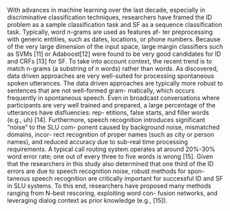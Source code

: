 
With advances in machine learning over the last decade, especially in discriminative classification techniques, researchers have framed the ID problem as a sample classification task and SF as a sequence classification task. Typically, word n-grams are used as features af- ter preprocessing with generic entities, such as dates, locations, or phone numbers. Because of the very large dimension of the input space, large margin classifiers such as SVMs [11] or Adaboost[12] were found to be very good candidates for ID and CRFs [13] for SF. To take into account context, the recent trend is to match n-grams (a substring of n words) rather than words.
As discovered, data driven approaches are very well-suited for processing spontaneous spoken utterances. The data driven approaches are typically more robust to sentences that are not well-formed gram- matically, which occurs frequently in spontaneous speech. Even in broadcast conversations where participants are very well trained and prepared, a large percentage of the utterances have disfluencies: rep- etitions, false starts, and filler words (e.g., uh) [14]. Furthermore, speech recognition introduces significant “noise” to the SLU com- ponent caused by background noise, mismatched domains, incor- rect recognition of proper names (such as city or person names), and reduced accuracy due to sub-real time processing requirements. A typical call routing system operates at around 20%-30% word error rate; one out of every three to five words is wrong [15]. Given that the researchers in this study also determined that one third of the ID errors are due to speech recognition noise, robust methods for spon- taneous speech recognition are critically important for successful ID and SF in SLU systems. To this end, researchers have proposed many methods ranging from N-best rescoring, exploiting word con- fusion networks, and leveraging dialog context as prior knowledge (e.g., [15]).
